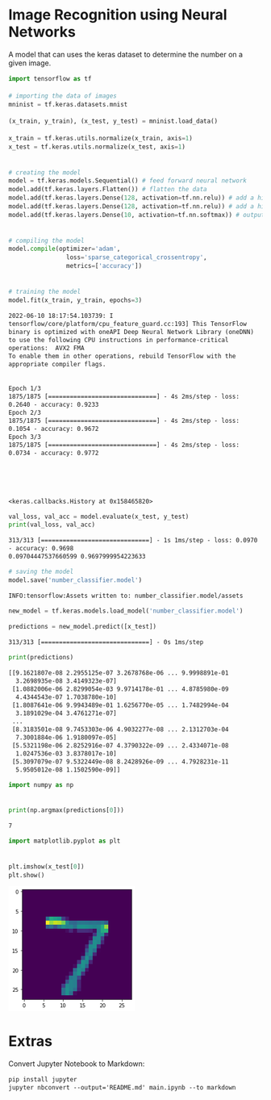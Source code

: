 # Image Recognition using Neural Networks
A model that can uses the keras dataset to determine the number on a given image.

```python
import tensorflow as tf

# importing the data of images
mninist = tf.keras.datasets.mnist

(x_train, y_train), (x_test, y_test) = mninist.load_data()

x_train = tf.keras.utils.normalize(x_train, axis=1)
x_test = tf.keras.utils.normalize(x_test, axis=1)


# creating the model
model = tf.keras.models.Sequential() # feed forward neural network
model.add(tf.keras.layers.Flatten()) # flatten the data
model.add(tf.keras.layers.Dense(128, activation=tf.nn.relu)) # add a hidden layer
model.add(tf.keras.layers.Dense(128, activation=tf.nn.relu)) # add a hidden layer
model.add(tf.keras.layers.Dense(10, activation=tf.nn.softmax)) # output layer


# compiling the model
model.compile(optimizer='adam',
                loss='sparse_categorical_crossentropy',
                metrics=['accuracy'])


# training the model
model.fit(x_train, y_train, epochs=3)
```

    2022-06-10 18:17:54.103739: I tensorflow/core/platform/cpu_feature_guard.cc:193] This TensorFlow binary is optimized with oneAPI Deep Neural Network Library (oneDNN) to use the following CPU instructions in performance-critical operations:  AVX2 FMA
    To enable them in other operations, rebuild TensorFlow with the appropriate compiler flags.


    Epoch 1/3
    1875/1875 [==============================] - 4s 2ms/step - loss: 0.2640 - accuracy: 0.9233
    Epoch 2/3
    1875/1875 [==============================] - 4s 2ms/step - loss: 0.1054 - accuracy: 0.9672
    Epoch 3/3
    1875/1875 [==============================] - 4s 2ms/step - loss: 0.0734 - accuracy: 0.9772





    <keras.callbacks.History at 0x158465820>




```python
val_loss, val_acc = model.evaluate(x_test, y_test)
print(val_loss, val_acc)
```

    313/313 [==============================] - 1s 1ms/step - loss: 0.0970 - accuracy: 0.9698
    0.09704447537660599 0.9697999954223633



```python
# saving the model
model.save('number_classifier.model')
```

    INFO:tensorflow:Assets written to: number_classifier.model/assets



```python
new_model = tf.keras.models.load_model('number_classifier.model')
```


```python
predictions = new_model.predict([x_test])
```

    313/313 [==============================] - 0s 1ms/step



```python
print(predictions)
```

    [[9.1621807e-08 2.2955125e-07 3.2678768e-06 ... 9.9998891e-01
      3.2698935e-08 3.4149323e-07]
     [1.0882006e-06 2.8299054e-03 9.9714178e-01 ... 4.8785980e-09
      4.4344543e-07 1.7038780e-10]
     [1.8087641e-06 9.9943489e-01 1.6256770e-05 ... 1.7482994e-04
      3.1891029e-04 3.4761271e-07]
     ...
     [8.3183501e-08 9.7453303e-06 4.9032277e-08 ... 2.1312703e-04
      7.3001884e-06 1.9180097e-05]
     [5.5321198e-06 2.8252916e-07 4.3790322e-09 ... 2.4334071e-08
      1.0247536e-03 3.8378017e-10]
     [5.3097079e-07 9.5322449e-08 8.2428926e-09 ... 4.7928231e-11
      5.9505012e-08 1.1502590e-09]]



```python
import numpy as np


print(np.argmax(predictions[0]))
```

    7



```python
import matplotlib.pyplot as plt


plt.imshow(x_test[0])
plt.show()
```


    
![png](README_files/README_7_0.png)
    

# Extras
Convert Jupyter Notebook to Markdown:
```
pip install jupyter
jupyter nbconvert --output='README.md' main.ipynb --to markdown
```